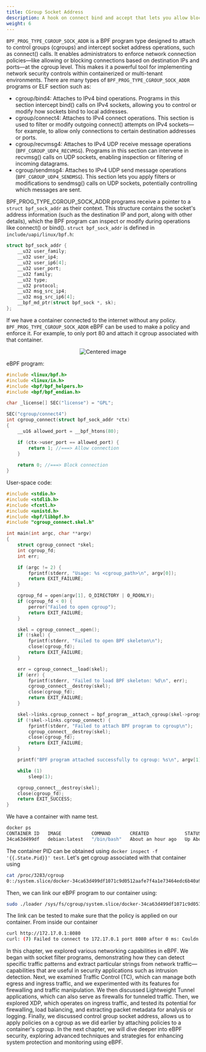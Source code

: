 ```yaml
---
title: CGroup Socket Address
description: A hook on connect bind and accept that lets you allow block or rewrite socket addresses for all processes inside a chosen cgroup giving per-container network policy
weight: 6
---
```


`BPF_PROG_TYPE_CGROUP_SOCK_ADDR` is a BPF program type designed to attach to control groups (cgroups) and intercept socket address operations, such as connect() calls. It enables administrators to enforce network connection policies—like allowing or blocking connections based on destination IPs and ports—at the cgroup level. This makes it a powerful tool for implementing network security controls within containerized or multi-tenant environments. There are many types of `BPF_PROG_TYPE_CGROUP_SOCK_ADDR` programs or ELF section such as:

- cgroup/bind4: Attaches to IPv4 bind operations. Programs in this section intercept bind() calls on IPv4 sockets, allowing you to control or modify how sockets bind to local addresses.
- cgroup/connect4: Attaches to IPv4 connect operations. This section is used to filter or modify outgoing connect() attempts on IPv4 sockets—for example, to allow only connections to certain destination addresses or ports.
- cgroup/recvmsg4: Attaches to IPv4 UDP receive message operations (`BPF_CGROUP_UDP4_RECVMSG`). Programs in this section can intervene in recvmsg() calls on UDP sockets, enabling inspection or filtering of incoming datagrams.
- cgroup/sendmsg4: Attaches to IPv4 UDP send message operations (`BPF_CGROUP_UDP4_SENDMSG`). This section lets you apply filters or modifications to sendmsg() calls on UDP sockets, potentially controlling which messages are sent.

BPF_PROG_TYPE_CGROUP_SOCK_ADDR programs receive a pointer to a `struct bpf_sock_addr` as their context. This structure contains the socket's address information (such as the destination IP and port, along with other details), which the BPF program can inspect or modify during operations like connect() or bind().
`struct bpf_sock_addr` is defined in `include/uapi/linux/bpf.h`:
```c
struct bpf_sock_addr {
	__u32 user_family;
	__u32 user_ip4;
	__u32 user_ip6[4];
	__u32 user_port;
	__u32 family;
	__u32 type;
	__u32 protocol;
	__u32 msg_src_ip4;
	__u32 msg_src_ip6[4];
	__bpf_md_ptr(struct bpf_sock *, sk);
};
```

If we have a container connected to the internet without any policy. `BPF_PROG_TYPE_CGROUP_SOCK_ADDR` eBPF can be used to make a policy and enforce it. For example, to only port 80 and attach it cgroup associated with that container.
<p style="text-align: center;">
  <img src="/images/docs/chapter4/cgroup-after.png" alt="Centered image" />
</p>

eBPF program:
```c
#include <linux/bpf.h>
#include <linux/in.h>
#include <bpf/bpf_helpers.h>
#include <bpf/bpf_endian.h>

char _license[] SEC("license") = "GPL";

SEC("cgroup/connect4")
int cgroup_connect(struct bpf_sock_addr *ctx)
{
    __u16 allowed_port = __bpf_htons(80);

    if (ctx->user_port == allowed_port) {
        return 1; //===> Allow connection
    }
    
    return 0; //===> Block connection
}
```

User-space code:
```c
#include <stdio.h>
#include <stdlib.h>
#include <fcntl.h>
#include <unistd.h>
#include <bpf/libbpf.h>
#include "cgroup_connect.skel.h"

int main(int argc, char **argv)
{
    struct cgroup_connect *skel;
    int cgroup_fd;
    int err;

    if (argc != 2) {
        fprintf(stderr, "Usage: %s <cgroup_path>\n", argv[0]);
        return EXIT_FAILURE;
    }

    cgroup_fd = open(argv[1], O_DIRECTORY | O_RDONLY);
    if (cgroup_fd < 0) {
        perror("Failed to open cgroup");
        return EXIT_FAILURE;
    }

    skel = cgroup_connect__open();
    if (!skel) {
        fprintf(stderr, "Failed to open BPF skeleton\n");
        close(cgroup_fd);
        return EXIT_FAILURE;
    }

    err = cgroup_connect__load(skel);
    if (err) {
        fprintf(stderr, "Failed to load BPF skeleton: %d\n", err);
        cgroup_connect__destroy(skel);
        close(cgroup_fd);
        return EXIT_FAILURE;
    }

    skel->links.cgroup_connect = bpf_program__attach_cgroup(skel->progs.cgroup_connect, cgroup_fd);
    if (!skel->links.cgroup_connect) {
        fprintf(stderr, "Failed to attach BPF program to cgroup\n");
        cgroup_connect__destroy(skel);
        close(cgroup_fd);
        return EXIT_FAILURE;
    }

    printf("BPF program attached successfully to cgroup: %s\n", argv[1]);

    while (1)
        sleep(1);

    cgroup_connect__destroy(skel);
    close(cgroup_fd);
    return EXIT_SUCCESS;
}
```

We have a container with name test.
```sh
docker ps 
CONTAINER ID   IMAGE           COMMAND       CREATED             STATUS             PORTS     NAMES
34ca63d499df   debian:latest   "/bin/bash"   About an hour ago   Up About an hour             test
```

The container PID can be obtained using `docker inspect -f '{{.State.Pid}}' test`. Let's get cgroup associated with that container using 
```sh
cat /proc/3283/cgroup
0::/system.slice/docker-34ca63d499df1071c9d0512aafe7f4a1e73464edc6b40a9b97fdd087542d1930.scope
```

Then, we can link our eBPF program to our container using:
```sh
sudo ./loader /sys/fs/cgroup/system.slice/docker-34ca63d499df1071c9d0512aafe7f4a1e73464edc6b40a9b97fdd087542d1930.scope
```

The link can be tested to make sure that the policy is applied on our container. From inside our container 
```sh
curl http://172.17.0.1:8080
curl: (7) Failed to connect to 172.17.0.1 port 8080 after 0 ms: Couldn't connect to server
```

In this chapter, we explored various networking capabilities in eBPF. We began with socket filter programs, demonstrating how they can detect specific traffic patterns and extract particular strings from network traffic—capabilities that are useful in security applications such as intrusion detection. Next, we examined Traffic Control (TC), which can manage both egress and ingress traffic, and we experimented with its features for firewalling and traffic manipulation. We then discussed Lightweight Tunnel applications, which can also serve as firewalls for tunneled traffic. Then, we explored XDP, which operates on ingress traffic, and tested its potential for firewalling, load balancing, and extracting packet metadata for analysis or logging. Finally, we discussed control group socket address, allows us to apply policies on a cgroup as we did earlier by attaching policies to a container's cgroup.
In the next chapter, we will dive deeper into eBPF security, exploring advanced techniques and strategies for enhancing system protection and monitoring using eBPF.
